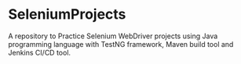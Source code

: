 # SeleniumProjects
A repository to Practice Selenium WebDriver projects using Java programming language with TestNG framework, Maven build tool and Jenkins CI/CD tool.
